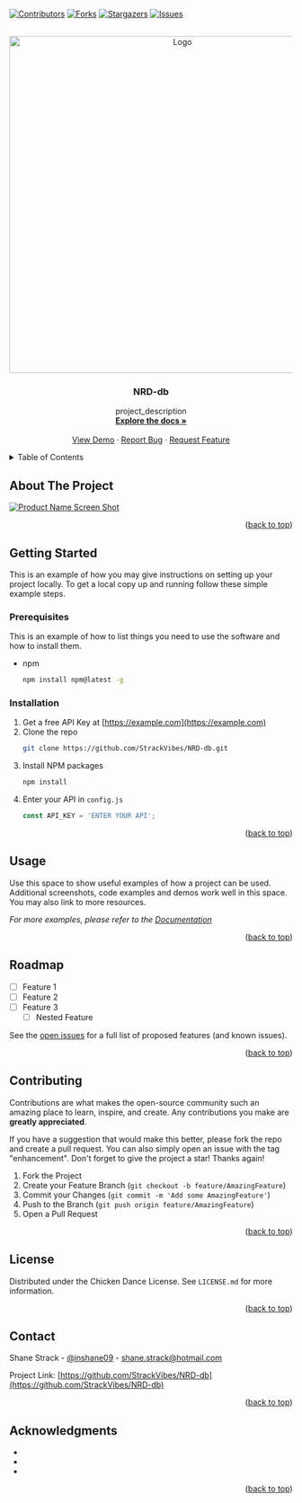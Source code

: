 <a name="readme-top"></a>
[![Contributors][contributors-shield]][contributors-url]
[![Forks][forks-shield]][forks-url]
[![Stargazers][stars-shield]][stars-url]
[![Issues][issues-shield]][issues-url]



<!-- PROJECT LOGO -->
<br />
<div align="center">
  <a href="https://github.com/StrackVibes/NRD-db">
    <img src="NRD-DB.png" alt="Logo" width="600" height="600">
  </a>

<h3 align="center">NRD-db</h3>

  <p align="center">
    project_description
    <br />
    <a href="https://github.com/StrackVibes/NRD-db"><strong>Explore the docs »</strong></a>
    <br />
    <br />
    <a href="https://github.com/StrackVibes/NRD-db">View Demo</a>
    ·
    <a href="https://github.com/StrackVibes/NRD-db/issues">Report Bug</a>
    ·
    <a href="https://github.com/StrackVibes/NRD-db/issues">Request Feature</a>
  </p>
</div>



<!-- TABLE OF CONTENTS -->
<details>
  <summary>Table of Contents</summary>
  <ol>
    <li>
      <a href="#about-the-project">About The Project</a>
      <ul>
        <li><a href="#built-with">Built With</a></li>
      </ul>
    </li>
    <li>
      <a href="#getting-started">Getting Started</a>
      <ul>
        <li><a href="#prerequisites">Prerequisites</a></li>
        <li><a href="#installation">Installation</a></li>
      </ul>
    </li>
    <li><a href="#usage">Usage</a></li>
    <li><a href="#roadmap">Roadmap</a></li>
    <li><a href="#contributing">Contributing</a></li>
    <li><a href="#license">License</a></li>
    <li><a href="#contact">Contact</a></li>
    <li><a href="#acknowledgments">Acknowledgments</a></li>
  </ol>
</details>



<!-- ABOUT THE PROJECT -->
## About The Project

[![Product Name Screen Shot][product-screenshot]](https://example.com)

<p align="right">(<a href="#readme-top">back to top</a>)</p>



<!-- GETTING STARTED -->
## Getting Started

This is an example of how you may give instructions on setting up your project locally.
To get a local copy up and running follow these simple example steps.

### Prerequisites

This is an example of how to list things you need to use the software and how to install them.
* npm
  ```sh
  npm install npm@latest -g
  ```

### Installation

1. Get a free API Key at [https://example.com](https://example.com)
2. Clone the repo
   ```sh
   git clone https://github.com/StrackVibes/NRD-db.git
   ```
3. Install NPM packages
   ```sh
   npm install
   ```
4. Enter your API in `config.js`
   ```js
   const API_KEY = 'ENTER YOUR API';
   ```

<p align="right">(<a href="#readme-top">back to top</a>)</p>



<!-- USAGE EXAMPLES -->
## Usage

Use this space to show useful examples of how a project can be used. Additional screenshots, code examples and demos work well in this space. You may also link to more resources.

_For more examples, please refer to the [Documentation](https://example.com)_

<p align="right">(<a href="#readme-top">back to top</a>)</p>



<!-- ROADMAP -->
## Roadmap

- [ ] Feature 1
- [ ] Feature 2
- [ ] Feature 3
    - [ ] Nested Feature

See the [open issues](https://github.com/StrackVibes/NRD-db/issues) for a full list of proposed features (and known issues).

<p align="right">(<a href="#readme-top">back to top</a>)</p>



<!-- CONTRIBUTING -->
## Contributing

Contributions are what makes the open-source community such an amazing place to learn, inspire, and create. Any contributions you make are **greatly appreciated**.

If you have a suggestion that would make this better, please fork the repo and create a pull request. You can also simply open an issue with the tag "enhancement".
Don't forget to give the project a star! Thanks again!

1. Fork the Project
2. Create your Feature Branch (`git checkout -b feature/AmazingFeature`)
3. Commit your Changes (`git commit -m 'Add some AmazingFeature'`)
4. Push to the Branch (`git push origin feature/AmazingFeature`)
5. Open a Pull Request

<p align="right">(<a href="#readme-top">back to top</a>)</p>



<!-- LICENSE -->
## License

Distributed under the Chicken Dance License. See `LICENSE.md` for more information.

<p align="right">(<a href="#readme-top">back to top</a>)</p>



<!-- CONTACT -->
## Contact

Shane Strack - [@inshane09](https://twitter.com/inshane09) - shane.strack@hotmail.com

Project Link: [https://github.com/StrackVibes/NRD-db](https://github.com/StrackVibes/NRD-db)

<p align="right">(<a href="#readme-top">back to top</a>)</p>



<!-- ACKNOWLEDGMENTS -->
## Acknowledgments

* []()
* []()
* []()

<p align="right">(<a href="#readme-top">back to top</a>)</p>



<!-- MARKDOWN LINKS & IMAGES -->
<!-- https://www.markdownguide.org/basic-syntax/#reference-style-links -->
[contributors-shield]: https://img.shields.io/github/contributors/StrackVibes/NRD-db.svg?style=for-the-badge
[contributors-url]: https://github.com/StrackVibes/NRD-db/graphs/contributors
[forks-shield]: https://img.shields.io/github/forks/StrackVibes/NRD-db.svg?style=for-the-badge
[forks-url]: https://github.com/StrackVibes/NRD-db/network/members
[stars-shield]: https://img.shields.io/github/stars/StrackVibes/NRD-db.svg?style=for-the-badge
[stars-url]: https://github.com/StrackVibes/NRD-db/stargazers
[issues-shield]: https://img.shields.io/github/issues/StrackVibes/NRD-db.svg?style=for-the-badge
[issues-url]: https://github.com/StrackVibes/NRD-db/issues
[license-shield]: https://img.shields.io/github/license/StrackVibes/NRD-db.svg?style=for-the-badge
[license-url]: https://github.com/StrackVibes/NRD-db/blob/master/LICENSE.md
[product-screenshot]: images/screenshot.png
